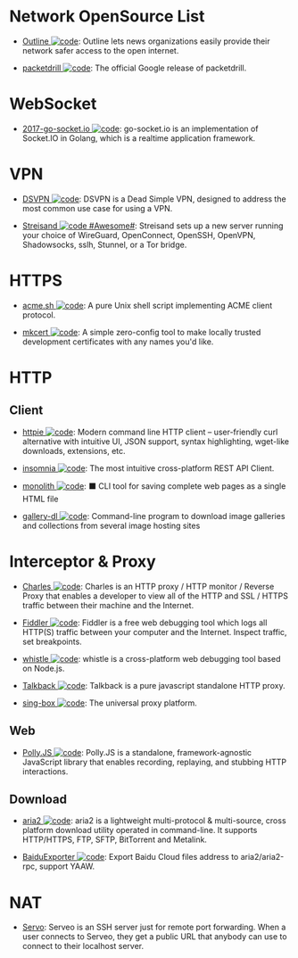 # Network OpenSource List

- [Outline ![code](https://shorturl.at/dlxyK)](http://getoutline.org/en/home): Outline lets news organizations easily provide their network safer access to the open internet.

- [packetdrill ![code](https://shorturl.at/dlxyK)](https://github.com/google/packetdrill): The official Google release of packetdrill.

# WebSocket

- [2017-go-socket.io ![code](https://shorturl.at/dlxyK)](https://github.com/googollee/go-socket.io): go-socket.io is an implementation of Socket.IO in Golang, which is a realtime application framework.

# VPN

- [DSVPN ![code](https://shorturl.at/dlxyK)](https://github.com/jedisct1/dsvpn): DSVPN is a Dead Simple VPN, designed to address the most common use case for using a VPN.

- [Streisand ![code](https://shorturl.at/dlxyK) #Awesome#](https://github.com/StreisandEffect/streisand): Streisand sets up a new server running your choice of WireGuard, OpenConnect, OpenSSH, OpenVPN, Shadowsocks, sslh, Stunnel, or a Tor bridge.

# HTTPS

- [acme.sh ![code](https://shorturl.at/dlxyK)](https://github.com/Neilpang/acme.sh): A pure Unix shell script implementing ACME client protocol.

- [mkcert ![code](https://shorturl.at/dlxyK)](https://github.com/FiloSottile/mkcert): A simple zero-config tool to make locally trusted development certificates with any names you'd like.

# HTTP

## Client

- [httpie ![code](https://shorturl.at/dlxyK)](https://github.com/jakubroztocil/httpie): Modern command line HTTP client – user-friendly curl alternative with intuitive UI, JSON support, syntax highlighting, wget-like downloads, extensions, etc.

- [insomnia ![code](https://shorturl.at/dlxyK)](https://github.com/getinsomnia/insomnia): The most intuitive cross-platform REST API Client.

- [monolith ![code](https://shorturl.at/dlxyK)](https://github.com/Y2Z/monolith): ⬛️ CLI tool for saving complete web pages as a single HTML file

- [gallery-dl ![code](https://shorturl.at/dlxyK)](https://github.com/mikf/gallery-dl): Command-line program to download image galleries and collections from several image hosting sites

# Interceptor & Proxy

- [Charles ![code](https://shorturl.at/dlxyK)](https://www.charlesproxy.com/): Charles is an HTTP proxy / HTTP monitor / Reverse Proxy that enables a developer to view all of the HTTP and SSL / HTTPS traffic between their machine and the Internet.

- [Fiddler ![code](https://shorturl.at/dlxyK)](https://www.telerik.com/fiddler): Fiddler is a free web debugging tool which logs all HTTP(S) traffic between your computer and the Internet. Inspect traffic, set breakpoints.

- [whistle ![code](https://shorturl.at/dlxyK)](https://github.com/avwo/whistle): whistle is a cross-platform web debugging tool based on Node.js.

- [Talkback ![code](https://shorturl.at/dlxyK)](https://github.com/ijpiantanida/talkback/): Talkback is a pure javascript standalone HTTP proxy.

- [sing-box ![code](https://shorturl.at/dlxyK)](https://github.com/SagerNet/sing-box): The universal proxy platform.

## Web

- [Polly.JS ![code](https://shorturl.at/dlxyK)](https://github.com/Netflix/pollyjs): Polly.JS is a standalone, framework-agnostic JavaScript library that enables recording, replaying, and stubbing HTTP interactions.

## Download

- [aria2 ![code](https://shorturl.at/dlxyK)](https://github.com/aria2/aria2): aria2 is a lightweight multi-protocol & multi-source, cross platform download utility operated in command-line. It supports HTTP/HTTPS, FTP, SFTP, BitTorrent and Metalink.

- [BaiduExporter ![code](https://shorturl.at/dlxyK)](https://github.com/acgotaku/BaiduExporter): Export Baidu Cloud files address to aria2/aria2-rpc, support YAAW.

# NAT

- [Servo](https://serveo.net): Serveo is an SSH server just for remote port forwarding. When a user connects to Serveo, they get a public URL that anybody can use to connect to their localhost server.
